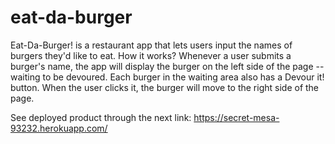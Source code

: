 # eat-da-burger
Eat-Da-Burger! is a restaurant app that lets users input the names of burgers they'd like to eat.
How it works? Whenever a user submits a burger's name, the app will display the burger on the left side of the page -- waiting to be devoured.
Each burger in the waiting area also has a Devour it! button. When the user clicks it, the burger will move to the right side of the page.

See deployed product through the next link: https://secret-mesa-93232.herokuapp.com/
